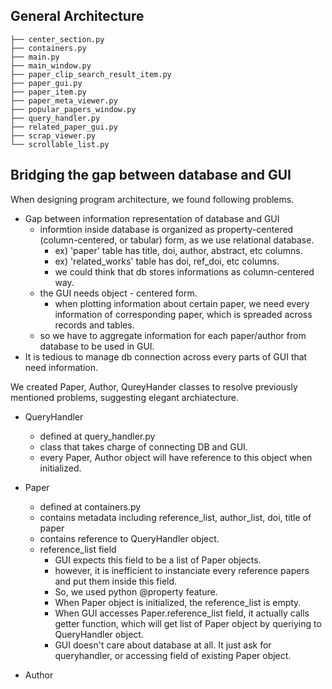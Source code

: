 

## General Architecture

```
├── center_section.py
├── containers.py
├── main.py
├── main_window.py
├── paper_clip_search_result_item.py
├── paper_gui.py
├── paper_item.py
├── paper_meta_viewer.py
├── popular_papers_window.py
├── query_handler.py
├── related_paper_gui.py
├── scrap_viewer.py
└── scrollable_list.py
```


## Bridging the gap between database and GUI
When designing program architecture, we found following problems.
- Gap between information representation of database and GUI
    - informtion inside database is organized as property-centered (column-centered, or tabular) form, as we use relational database.
        - ex) 'paper' table has title, doi, author, abstract, etc  columns.
        - ex) 'related_works' table has doi, ref_doi, etc columns.
        - we could think that db stores informations as column-centered way.
    - the GUI needs object - centered form. 
        - when plotting information about certain paper, we need every information of corresponding paper, which is spreaded across records and tables.
    - so we have to aggregate information for each paper/author from database to be used in GUI.
- It is tedious to manage db connection across every parts of GUI that need information.  

We created Paper, Author, QureyHander classes to resolve previously mentioned problems, suggesting elegant archiatecture.
- QueryHandler
    - defined at query_handler.py
    - class that takes charge of connecting DB and GUI.
    - every Paper, Author object will have reference to this object when initialized.

- Paper
    - defined at containers.py
    - contains metadata including reference_list, author_list, doi, title of paper
    - contains reference to QueryHandler object.
    - reference_list field
        - GUI expects this field to be a list of Paper objects.
        - however, it is inefficient to instanciate every reference papers and put them inside this field. 
        - So, we used python @property feature.
        - When Paper object is initialized, the reference_list is empty.
        - When GUI accesses Paper.reference_list field, it actually calls getter function, which will get list of Paper object by queriying to QueryHandler object.
        - GUI doesn't care about database at all. It just ask for queryhandler, or accessing field of existing Paper object.

- Author
